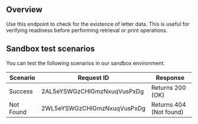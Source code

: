 ## Overview

Use this endpoint to check for the existence of letter data. This is useful for verifying readiness before performing retrieval or print operations.

## Sandbox test scenarios

You can test the following scenarios in our sandbox environment.

|Scenario|Request ID|Response|
|--------|-------|--------|
|Success  | 2AL5eYSWGzCHlGmzNxuqVusPxDg | Returns 200 (OK)|
|Not Found |2WL5eYSWGzCHlGmzNxuqVusPxDg | Returns 404 (Not found) |
